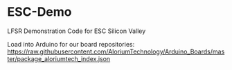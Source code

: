 # ESC-Demo
LFSR Demonstration Code for ESC Silicon Valley

Load into Arduino for our board repositories: https://raw.githubusercontent.com/AloriumTechnology/Arduino_Boards/master/package_aloriumtech_index.json
